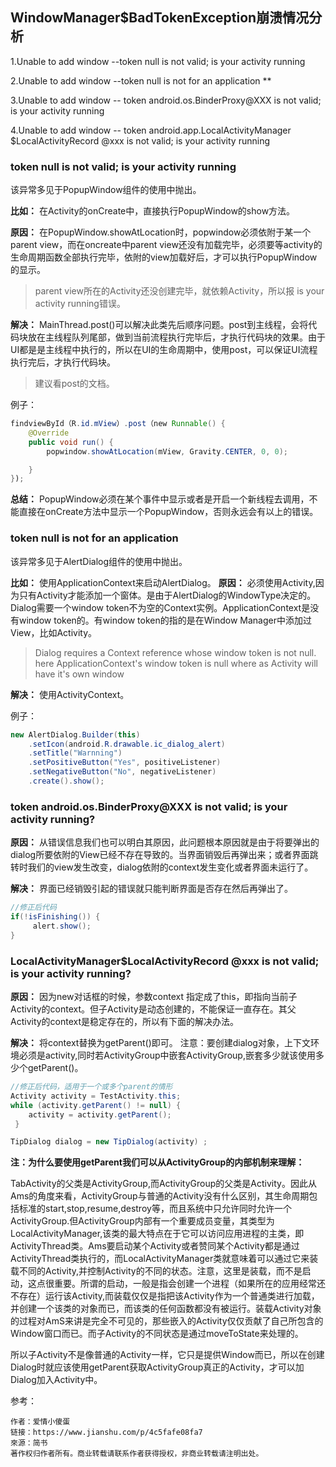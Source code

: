 ## WindowManager$BadTokenException崩溃情况分析

1.Unable to add window --token null is not valid; is your activity running

2.Unable to add window --token null is not for an application **

3.Unable to add window -- token android.os.BinderProxy@XXX is not valid;
is your activity running

4.Unable to add window -- token android.app.LocalActivityManager
$LocalActivityRecord @xxx is not valid; is your activity running

### token null is not valid; is your activity running

该异常多见于PopupWindow组件的使用中抛出。

**比如：** 在Activity的onCreate中，直接执行PopupWindow的show方法。

**原因：** 在PopupWindow.showAtLocation时，popwindow必须依附于某一个parent view，而在oncreate中parent view还没有加载完毕，必须要等activity的生命周期函数全部执行完毕，依附的view加载好后，才可以执行PopupWindow的显示。
> parent view所在的Activity还没创建完毕，就依赖Activity，所以报 is your activity running错误。

**解决：** MainThread.post()可以解决此类先后顺序问题。post到主线程，会将代码块放在主线程队列尾部，做到当前流程执行完毕后，才执行代码块的效果。由于UI都是是主线程中执行的，所以在UI的生命周期中，使用post，可以保证UI流程执行完后，才执行代码块。

> 建议看post的文档。

例子：
```java
findviewById（R.id.mView）.post（new Runnable() {
    @Override
    public void run() {
        popwindow.showAtLocation(mView, Gravity.CENTER, 0, 0);

    }
});
```
**总结：** PopupWindow必须在某个事件中显示或者是开启一个新线程去调用，不能直接在onCreate方法中显示一个PopupWindow，否则永远会有以上的错误。

### token null is not for an application

该异常多见于AlertDialog组件的使用中抛出。

**比如：** 使用ApplicationContext来启动AlertDialog。
**原因：** 必须使用Activity,因为只有Activity才能添加一个窗体。是由于AlertDialog的WindowType决定的。Dialog需要一个window token不为空的Context实例。ApplicationContext是没有window token的。有window token的指的是在Window Manager中添加过View，比如Activity。

> Dialog requires a Context reference whose window token is not null. here ApplicationContext's window token is null where as Activity will have it's own window

**解决：** 使用ActivityContext。

例子：
```java
new AlertDialog.Builder(this)
    .setIcon(android.R.drawable.ic_dialog_alert)  
    .setTitle("Warnning")  
    .setPositiveButton("Yes", positiveListener)
    .setNegativeButton("No", negativeListener)
    .create().show();
```

### token android.os.BinderProxy@XXX is not valid; is your activity running?

**原因：** 从错误信息我们也可以明白其原因，此问题根本原因就是由于将要弹出的dialog所要依附的View已经不存在导致的。当界面销毁后再弹出来；或者界面跳转时我们的view发生改变，dialog依附的context发生变化或者界面未运行了。

**解决：** 界面已经销毁引起的错误就只能判断界面是否存在然后再弹出了。

```java
//修正后代码
if(!isFinishing()) {
     alert.show();
}
```

### LocalActivityManager$LocalActivityRecord @xxx is not valid; is your activity running?

**原因：** 因为new对话框的时候，参数context 指定成了this，即指向当前子Activity的context。但子Activity是动态创建的，不能保证一直存在。其父Activity的context是稳定存在的，所以有下面的解决办法。

**解决：** 将context替换为getParent()即可。 注意：要创建dialog对象，上下文环境必须是activity,同时若ActivityGroup中嵌套ActivityGroup,嵌套多少就该使用多少个getParent()。

```java
//修正后代码，适用于一个或多个parent的情形
Activity activity = TestActivity.this;  
while (activity.getParent() != null) {  
    activity = activity.getParent();  
 }  

TipDialog dialog = new TipDialog(activity) ;
```


**注：为什么要使用getParent我们可以从ActivityGroup的内部机制来理解：**

TabActivity的父类是ActivityGroup,而ActivityGroup的父类是Activity。因此从Ams的角度来看，ActivityGroup与普通的Activity没有什么区别，其生命周期包括标准的start,stop,resume,destroy等，而且系统中只允许同时允许一个ActivityGroup.但ActivityGroup内部有一个重要成员变量，其类型为LocalActivityManager,该类的最大特点在于它可以访问应用进程的主类，即ActivityThread类。Ams要启动某个Activity或者赞同某个Activity都是通过ActivityThread类执行的，而LocalActivityManager类就意味着可以通过它来装载不同的Activity,并控制Activity的不同的状态。注意，这里是装载，而不是启动，这点很重要。所谓的启动，一般是指会创建一个进程（如果所在的应用经常还不存在）运行该Activity,而装载仅仅是指把该Activity作为一个普通类进行加载，并创建一个该类的对象而已，而该类的任何函数都没有被运行。装载Activity对象的过程对AmS来讲是完全不可见的，那些嵌入的Activity仅仅贡献了自己所包含的Window窗口而已。而子Activity的不同状态是通过moveToState来处理的。

所以子Activity不是像普通的Activity一样，它只是提供Window而已，所以在创建Dialog时就应该使用getParent获取ActivityGroup真正的Activity，才可以加Dialog加入Activity中。

参考：
```
作者：爱情小傻蛋
链接：https://www.jianshu.com/p/4c5fafe08fa7
來源：简书
著作权归作者所有。商业转载请联系作者获得授权，非商业转载请注明出处。
```
